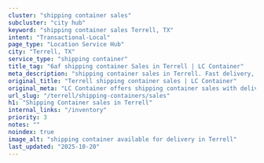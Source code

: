 ```yaml
---
cluster: "shipping container sales"
subcluster: "city hub"
keyword: "shipping container sales Terrell, TX"
intent: "Transactional-Local"
page_type: "Location Service Hub"
city: "Terrell, TX"
service_type: "shipping container"
title_tag: "6af shipping container Sales in Terrell | LC Container"
meta_description: "shipping container sales in Terrell. Fast delivery, competitive pricing. Serving shipping containers area. Quote ID: CZZ. Call (214) 524-4168 for your free quote today."
original_title: "Terrell shipping container sales | LC Container"
original_meta: "LC Container offers shipping container sales with delivery in Terrell, TX. Local. Fast quotes. Since 2003."
url_slug: "/terrell/shipping-containers/sales"
h1: "Shipping Container sales in Terrell"
internal_links: "/inventory"
priority: 3
notes: ""
noindex: true
image_alt: "shipping container available for delivery in Terrell"
last_updated: "2025-10-20"
---
```


<!-- TODO: Add unique city/inventory copy, images, and internal links here. -->

